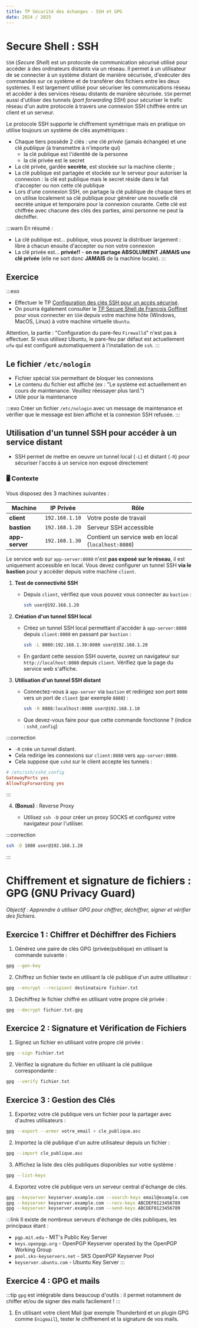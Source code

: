 ```yaml
---
title: TP Sécurité des échanges - SSH et GPG
date: 2024 / 2025
---
```


# Secure Shell : SSH

`SSH` (_Secure Shell_) est un protocole de communication sécurisé utilisé pour accéder à des ordinateurs distants via un réseau. Il permet à un utilisateur de se connecter à un système distant de manière sécurisée, d'exécuter des commandes sur ce système et de transférer des fichiers entre les deux systèmes. Il est largement utilisé pour sécuriser les communications réseau et accéder à des services réseau distants de manière sécurisée. `SSH` permet aussi d'utiliser des tunnels (_port forwarding SSH_) pour sécuriser le trafic réseau d'un autre protocole à travers une connexion SSH chiffrée entre un client et un serveur.

Le protocole SSH supporte le chiffrement symétrique mais en pratique on utilise toujours un système de clés asymétriques :

- Chaque tiers possède 2 clés : une clé _privée_ (jamais échangée) et une clé _publique_ (à transmettre à n'importe qui)
  - la clé publique est l'identité de la personne
  - la clé privée est le secret
- La clé privée, gardée **secrète**, est stockée sur la machine cliente ;
- La clé publique est partagée et stockée sur le serveur pour autoriser la connexion : la clé est publique mais le secret réside dans le fait d'accepter ou non cette clé publique
- Lors d'une connexion SSH, on partage la clé publique de chaque tiers et on utilise localement sa clé publique pour générer une nouvelle clé secrète unique et temporaire pour la connexion courante. Cette clé est chiffrée avec chacune des clés des parties, ainsi personne ne peut la déchiffer.

:::warn
En résumé :

- La clé publique est… publique, vous pouvez la distribuer largement : libre à chacun ensuite d'accepter ou non votre connexion
- La clé privée est… **privée!!** - **on ne partage ABSOLUMENT JAMAIS une clé privée** (elle ne sort donc **JAMAIS** de la machine locale).
:::

## Exercice

:::exo
- Effectuer le TP [Configuration des clés SSH pour un accès sécurisé](/devops/tp_ssh).
- On pourra également consulter le [TP Secure Shell de François Goffinet](https://linux.goffinet.org/administration/secure-shell) pour vous connecter en `SSH` depuis votre machine hôte (Windows, MacOS, Linux) à votre machine virtuelle `Ubuntu`.

Attention, la partie : "Configuration du pare-feu `Firewalld`" n'est pas à effectuer. Si vous utilisez Ubuntu, le pare-feu par défaut est actuellement `ufw` qui est configuré automatiquement à l'installation de `ssh`.
:::

## Le fichier `/etc/nologin`

- Fichier spécial `SSH` permettant de bloquer les connexions
- Le contenu du fichier est affiché (ex : "Le système est actuellement en cours de maintenance. Veuillez réessayer plus tard.")
- Utile pour la maintenance

:::exo
Créer un fichier `/etc/nologin` avec un message de maintenance et vérifier que le message est bien affiché et la connexion SSH refusée.
:::

## Utilisation d'un tunnel SSH pour accéder à un service distant

* SSH permet de mettre en oeuvre un tunnel local (`-L`) et distant (`-R`) pour sécuriser l'accès à un service non exposé directement

### 🖥️ Contexte

Vous disposez des 3 machines suivantes :

| Machine        | IP Privée      | Rôle                                                |
| -------------- | -------------- | --------------------------------------------------- |
| **client**     | `192.168.1.10` | Votre poste de travail                              |
| **bastion**    | `192.168.1.20` | Serveur SSH accessible                              |
| **app-server** | `192.168.1.30` | Contient un service web en local (`localhost:8080`) |

Le service web sur `app-server:8080` n'est **pas exposé sur le réseau**, il est uniquement accessible en local. Vous devez configurer un tunnel SSH **via le bastion** pour y accéder depuis votre machine `client`.

1. **Test de connectivité SSH**

   * Depuis `client`, vérifiez que vous pouvez vous connecter au `bastion` :

     ```sh
     ssh user@192.168.1.20
     ```

2. **Création d'un tunnel SSH local**

   * Créez un tunnel SSH local permettant d'accéder à `app-server:8080` depuis `client:8080` en passant par `bastion` :

     ```sh
     ssh -L 8080:192.168.1.30:8080 user@192.168.1.20
     ```

   * En gardant cette session SSH ouverte, ouvrez un navigateur sur `http://localhost:8080` depuis `client`. Vérifiez que la page du service web s'affiche.

3. **Utilisation d'un tunnel SSH distant**

   * Connectez-vous à `app-server` via `bastion` et redirigez son port `8080` vers un port de `client` (par exemple `8888`) :

     ```sh
     ssh -R 8888:localhost:8080 user@192.168.1.10
     ```

   * Que devez-vous faire pour que cette commande fonctionne ? (indice : `sshd_config`)

:::correction
- `-R` crée un tunnel distant.
- Cela redirige les connexions sur `client:8888` vers `app-server:8080`.
- Cela suppose que `sshd` sur le client accepte les tunnels :

```ini
# /etc/ssh/sshd_config
GatewayPorts yes
AllowTcpForwarding yes
```
:::

4. **(Bonus)** : Reverse Proxy

   * Utilisez `ssh -D` pour créer un proxy SOCKS et configurez votre navigateur pour l'utiliser.

:::correction
```sh
ssh -D 1080 user@192.168.1.20
```
:::

# Chiffrement et signature de fichiers : GPG (GNU Privacy Guard)

_Objectif : Apprendre à utiliser GPG pour chiffrer, déchiffrer, signer et vérifier des fichiers._

## Exercice 1 : Chiffrer et Déchiffrer des Fichiers

1. Générez une paire de clés GPG (privée/publique) en utilisant la commande suivante :

```sh
gpg --gen-key
```

2. Chiffrez un fichier texte en utilisant la clé publique d'un autre utilisateur :

```sh
gpg --encrypt --recipient destinataire fichier.txt
```

3. Déchiffrez le fichier chiffré en utilisant votre propre clé privée :

```sh
gpg --decrypt fichier.txt.gpg
```

## Exercice 2 : Signature et Vérification de Fichiers

1. Signez un fichier en utilisant votre propre clé privée :

```sh
gpg --sign fichier.txt
```

2. Vérifiez la signature du fichier en utilisant la clé publique correspondante :

```sh
gpg --verify fichier.txt
```

## Exercice 3 : Gestion des Clés

1. Exportez votre clé publique vers un fichier pour la partager avec d'autres utilisateurs :

```sh
gpg --export --armor votre_email > cle_publique.asc
```

2. Importez la clé publique d'un autre utilisateur depuis un fichier :

```sh
gpg --import cle_publique.asc
```

3. Affichez la liste des clés publiques disponibles sur votre système :

```sh
gpg --list-keys
```

4. Exportez votre clé publique vers un serveur central d'échange de clés.

```sh
gpg --keyserver keyserver.example.com --search-keys email@example.com
gpg --keyserver keyserver.example.com --recv-keys ABCDEF0123456789
gpg --keyserver keyserver.example.com --send-keys ABCDEF0123456789
```

:::link
Il existe de nombreux serveurs d'échange de clés publiques, les principaux étant :

- `pgp.mit.edu` - MIT's Public Key Server
- `keys.openpgp.org` - OpenPGP Keyserver operated by the OpenPGP Working Group
- `pool.sks-keyservers.net` - SKS OpenPGP Keyserver Pool
- `keyserver.ubuntu.com` - Ubuntu Key Server
:::

## Exercice 4 : GPG et mails

:::tip
`gpg` est intégrable dans beaucoup d'outils : il permet notamment de chiffer et/ou de signer des mails facilement !
:::

1. En utilisant votre client Mail (par exemple Thunderbird et un plugin GPG comme `Enigmail`), tester le chiffrement et la signature de vos mails.

